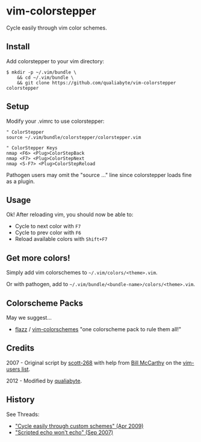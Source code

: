 # vim-colorstepper

Cycle easily through vim color schemes.

## Install

Add colorstepper to your vim directory:

    $ mkdir -p ~/.vim/bundle \
        && cd ~/.vim/bundle \
        && git clone https://github.com/qualiabyte/vim-colorstepper colorstepper

## Setup

Modify your .vimrc to use colorstepper:

    " ColorStepper
    source ~/.vim/bundle/colorstepper/colorstepper.vim

    " ColorStepper Keys
    nmap <F6> <Plug>ColorStepBack
    nmap <F7> <Plug>ColorStepNext
    nmap <S-F7> <Plug>ColorStepReload

Pathogen users may omit the "source ..." line since colorstepper loads fine as a plugin.

## Usage

Ok! After reloading vim, you should now be able to:

- Cycle to next color with `F7`
- Cycle to prev color with `F6`
- Reload available colors with `Shift+F7`

## Get more colors!

Simply add vim colorschemes to `~/.vim/colors/<theme>.vim`.

Or with pathogen, add to `~/.vim/bundle/<bundle-name>/colors/<theme>.vim`.

## Colorscheme Packs

May we suggest...

+ [flazz][flazz] / [vim-colorschemes][vim_colorschemes] "one colorscheme pack to rule them all!"

[vim_colorschemes]: https://github.com/flazz/vim-colorschemes
[flazz]:            https://github.com/flazz

## Credits

2007 - Original script by [scott-268][scott] with help from [Bill McCarthy][mccarthy] on the [vim-users list][vim_users].

2012 - Modified by [qualiabyte][qualiabyte].

## History

See Threads:

+ ["Cycle easily through custom schemes" (Apr 2009)][cycle_easily]
+ ["Scripted echo won't echo" (Sep 2007)][original]

[scott]:        http://vim.1045645.n5.nabble.com/template/NamlServlet.jtp?macro=user_nodes&user=28353
[mccarthy]:     http://vim.1045645.n5.nabble.com/template/NamlServlet.jtp?macro=user_nodes&user=28375
[qualiabyte]:   http://github.com/qualiabyte
[vim_users]:    http://www.vim.org/maillist.php
[cycle_easily]: https://groups.google.com/d/topic/vim_use/XtoYTNmu3ec/discussion
[original]:     http://vim.1045645.n5.nabble.com/scripted-echo-won-t-echo-tc1165596.html
